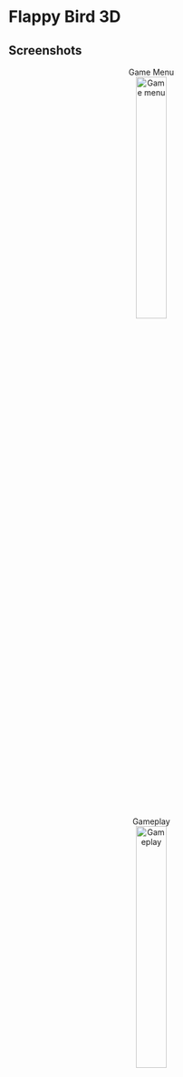 # Flappy Bird 3D

## Screenshots
 
<p align="center" width="100%">
   Game Menu
  <br>
  <img align="middle" width="33%" src="https://github.com/user-attachments/assets/eb7483c7-25b7-469d-92b3-a14ac78f00f3" alt="Game menu">
</p>
<p align="center" width="100%">
   Gameplay
  <br>
  <img align="center" width="33%" src="https://github.com/user-attachments/assets/501ac09e-2599-40d7-8aa0-3dc2316d7ff4" alt="Gameplay">
</p>
